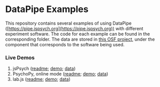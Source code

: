 # DataPipe Examples

This repository contains several examples of using DataPipe ([https://pipe.jspsych.org](https://pipe.jspsych.org)) with different experiment software. The code for each example can be found in the corresponding folder. The data are stored in [this OSF project](https://osf.io/6myfk/), under the component that corresponds to the software being used.

### Live Demos

1. jsPsych ([readme](https://github.com/jspsych/datapipe-examples/blob/main/jspsych/README.md); [demo](https://jspsych.github.io/datapipe-examples/jspsych); [data](https://osf.io/zt3y5/))
2. PsychoPy, online mode ([readme](https://github.com/jspsych/datapipe-examples/blob/main/psychopy/README.md); [demo](https://jspsych.github.io/datapipe-examples/psychopy); [data](https://osf.io/w6yd4/))
3. lab.js ([readme](https://github.com/jspsych/datapipe-examples/blob/main/labjs/README.md); [demo](https://jspsych.github.io/datapipe-examples/labjs); [data](https://osf.io/yrjzg/))
